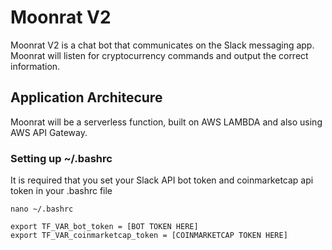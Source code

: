 # Moonrat V2
Moonrat V2 is a chat bot that communicates on the Slack messaging app.
Moonrat will listen for cryptocurrency commands and output the correct information.

## Application Architecure
Moonrat will be a serverless function, built on AWS LAMBDA and also using AWS API Gateway.

### Setting up ~/.bashrc 
It is required that you set your Slack API bot token and coinmarketcap api token in your .bashrc file

```
nano ~/.bashrc
```

```
export TF_VAR_bot_token = [BOT TOKEN HERE]
export TF_VAR_coinmarketcap_token = [COINMARKETCAP TOKEN HERE]
```